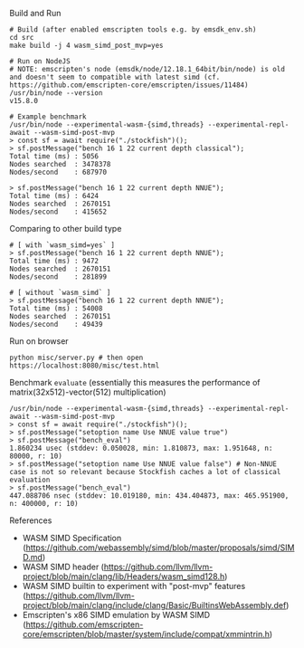 Build and Run

```
# Build (after enabled emscripten tools e.g. by emsdk_env.sh)
cd src
make build -j 4 wasm_simd_post_mvp=yes

# Run on NodeJS
# NOTE: emscripten's node (emsdk/node/12.18.1_64bit/bin/node) is old and doesn't seem to compatible with latest simd (cf. https://github.com/emscripten-core/emscripten/issues/11484)
/usr/bin/node --version
v15.8.0

# Example benchmark
/usr/bin/node --experimental-wasm-{simd,threads} --experimental-repl-await --wasm-simd-post-mvp
> const sf = await require("./stockfish")();
> sf.postMessage("bench 16 1 22 current depth classical");
Total time (ms) : 5056
Nodes searched  : 3478378
Nodes/second    : 687970

> sf.postMessage("bench 16 1 22 current depth NNUE");
Total time (ms) : 6424
Nodes searched  : 2670151
Nodes/second    : 415652
```

Comparing to other build type

```
# [ with `wasm_simd=yes` ]
> sf.postMessage("bench 16 1 22 current depth NNUE");
Total time (ms) : 9472
Nodes searched  : 2670151
Nodes/second    : 281899

# [ without `wasm_simd` ]
> sf.postMessage("bench 16 1 22 current depth NNUE");
Total time (ms) : 54008
Nodes searched  : 2670151
Nodes/second    : 49439
```

Run on browser

```
python misc/server.py # then open https://localhost:8080/misc/test.html
```

Benchmark `evaluate` (essentially this measures the performance of matrix(32x512)-vector(512) multiplication)

```
/usr/bin/node --experimental-wasm-{simd,threads} --experimental-repl-await --wasm-simd-post-mvp
> const sf = await require("./stockfish")();
> sf.postMessage("setoption name Use NNUE value true")
> sf.postMessage("bench_eval")
1.860234 usec (stddev: 0.050028, min: 1.810873, max: 1.951648, n: 80000, r: 10)
> sf.postMessage("setoption name Use NNUE value false") # Non-NNUE case is not so relevant because Stockfish caches a lot of classical evaluation
> sf.postMessage("bench_eval")
447.088706 nsec (stddev: 10.019180, min: 434.404873, max: 465.951900, n: 400000, r: 10)
```

References

- WASM SIMD Specification (https://github.com/webassembly/simd/blob/master/proposals/simd/SIMD.md)
- WASM SIMD header (https://github.com/llvm/llvm-project/blob/main/clang/lib/Headers/wasm_simd128.h)
- WASM SIMD builtin to experiment with "post-mvp" features (https://github.com/llvm/llvm-project/blob/main/clang/include/clang/Basic/BuiltinsWebAssembly.def)
- Emscripten's x86 SIMD emulation by WASM SIMD (https://github.com/emscripten-core/emscripten/blob/master/system/include/compat/xmmintrin.h)
